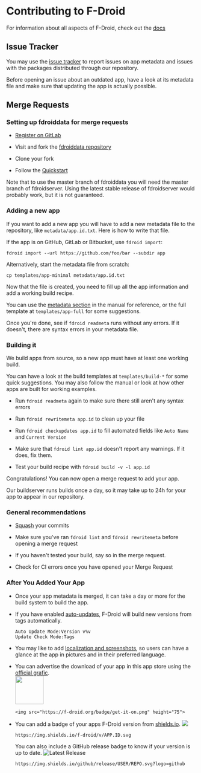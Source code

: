 # Contributing to F-Droid

For information about all aspects of F-Droid, check out the
[docs](https://f-droid.org/docs)


## Issue Tracker

You may use the
[issue tracker](https://gitlab.com/fdroid/fdroiddata/issues) to report
issues on app metadata and issues with the packages distributed
through our repository.

Before opening an issue about an outdated app, have a look at its metadata
file and make sure that updating the app is actually possible.


## Merge Requests

### Setting up fdroiddata for merge requests

* [Register on GitLab](http://gitlab.com)

* Visit and fork the [fdroiddata repository](https://gitlab.com/fdroid/fdroiddata)

* Clone your fork

* Follow the [Quickstart](README.md#quickstart)

Note that to use the master branch of fdroiddata you will need the
master branch of fdroidserver. Using the latest stable release of
fdroidserver would probably work, but it is not guaranteed.

### Adding a new app

If you want to add a new app you will have to add a new metadata file to the
repository, like `metadata/app.id.txt`. Here is how to write that file.

If the app is on GitHub, GitLab or Bitbucket, use `fdroid import`:

	fdroid import --url https://github.com/foo/bar --subdir app

Alternatively, start the metadata file from scratch:

	cp templates/app-minimal metadata/app.id.txt

Now that the file is created, you need to fill up all the app information and
add a working build recipe.

You can use the [metadata section](https://f-droid.org/manual/html_node/Metadata.html)
in the manual for reference, or the full template at `templates/app-full` for
some suggestions.

Once you're done, see if `fdroid readmeta` runs without any errors. If it
doesn't, there are syntax errors in your metadata file.

### Building it

We build apps from source, so a new app must have at least one working build.

You can have a look at the build templates at `templates/build-*` for some
quick suggestions. You may also follow the manual or look at how other apps
are built for working examples.

* Run `fdroid readmeta` again to make sure there still aren't any syntax
  errors

* Run `fdroid rewritemeta app.id` to clean up your file

* Run `fdroid checkupdates app.id` to fill automated fields like `Auto Name`
  and `Current Version`

* Make sure that `fdroid lint app.id` doesn't report any warnings. If it does,
  fix them.

* Test your build recipe with `fdroid build -v -l app.id`

Congratulations! You can now open a merge request to add your app.

Our buildserver runs builds once a day, so it may take up to 24h for your app
to appear in our repository.

### General recommendations

* [Squash](http://gitready.com/advanced/2009/02/10/squashing-commits-with-rebase.html) your commits

* Make sure you've ran `fdroid lint` and `fdroid rewritemeta` before opening a
  merge request

* If you haven't tested your build, say so in the merge request.

* Check for CI errors once you have opened your Merge Request


### After You Added Your App

- Once your app metadata is merged, it can take a day or more for the
    build system to build the app.
- If you have enabled [auto-updates], F-Droid will build new versions from tags
    automatically.

    ```
    Auto Update Mode:Version v%v
    Update Check Mode:Tags
    ```
- You may like to add [localization and screenshots], so users can have a glance
    at the app in pictures and in their preferred language.
- You can advertise the download of your app in this app store using the
    [official grafic][get-it-on-fdroid].  
    <img src="https://f-droid.org/badge/get-it-on.png" height="75">

    ```
    <img src="https://f-droid.org/badge/get-it-on.png" height="75">
    ```
- You can add a badge of your apps F-Droid version from [shields.io].
    ![](https://img.shields.io/badge/f--droid-v1.0-blue.svg)
    ```
    https://img.shields.io/f-droid/v/APP.ID.svg
    ```
    You can also include a GitHub release badge to know if your version is
    up to date.
    ![Latest Release](https://img.shields.io/badge/release-v1.0-blue.svg?logo=github)
    ```
    https://img.shields.io/github/release/USER/REPO.svg?logo=github
    ```
    

[localization and screenshots]: https://fdroid.gitlab.io/fdroid-website/docs/All_About_Descriptions_Graphics_and_Screenshots/
[get-it-on-fdroid]: https://f-droid.org/badge/get-it-on.png
[auto-updates]: https://f-droid.org/en/docs/Build_Metadata_Reference/#Auto-Update-Mode
[shields.io]: https://shields.io/#/examples/version
